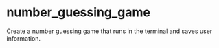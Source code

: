 # number_guessing_game
Create a number guessing game that runs in the terminal and saves user information.
